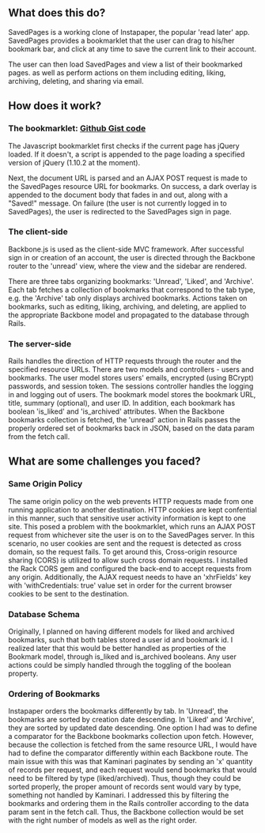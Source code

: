 ## What does this do?

SavedPages is a working clone of Instapaper, the popular 'read later' app. SavedPages provides a bookmarklet that the user can drag to his/her bookmark bar, and click at any time to save the current link to their account. 

The user can then load SavedPages and view a list of their bookmarked pages. as well as perform actions on them including editing, liking, archiving, deleting, and sharing via email. 

## How does it work?

### The bookmarklet: [Github Gist code](https://gist.github.com/kkslider/d5ca6eb1e75cb0a8e623)
The Javascript bookmarklet first checks if the current page has jQuery loaded. If it doesn't, a script is appended to the page loading a specified version of jQuery (1.10.2 at the moment). 

Next, the document URL is parsed and an AJAX POST request is made to the SavedPages resource URL for bookmarks. On success, a dark overlay is appended to the document body that fades in and out, along with a "Saved!" message. On failure (the user is not currently logged in to SavedPages), the user is redirected to the SavedPages sign in page. 

### The client-side

Backbone.js is used as the client-side MVC framework. After successful sign in or creation of an account, the user is directed through the Backbone router to the 'unread' view, where the view and the sidebar are rendered. 

There are three tabs organizing bookmarks: 'Unread', 'Liked', and 'Archive'. Each tab fetches a collection of bookmarks that correspond to the tab type, e.g. the 'Archive' tab only displays archived bookmarks. Actions taken on bookmarks, such as editing, liking, archiving, and deleting, are applied to the appropriate Backbone model and propagated to the database through Rails. 

### The server-side

Rails handles the direction of HTTP requests through the router and the specified resource URLs. There are two models and controllers - users and bookmarks. The user model stores users' emails, encrypted (using BCrypt) passwords, and session token. The sessions controller handles the logging in and logging out of users. The bookmark model stores the bookmark URL, title, summary (optional), and user ID. In addition, each bookmark has boolean 'is_liked' and 'is_archived' attributes. When the Backbone bookmarks collection is fetched, the 'unread' action in Rails passes the properly ordered set of bookmarks back in JSON, based on the data param from the fetch call. 

## What are some challenges you faced? 

### Same Origin Policy 

The same origin policy on the web prevents HTTP requests made from one running application to another destination. HTTP cookies are kept confential in this manner, such that sensitive user activity information is kept to one site. This posed a problem with the bookmarklet, which runs an AJAX POST request from whichever site the user is on to the SavedPages server. In this scenario, no user cookies are sent and the request is detected as cross domain, so the request fails. To get around this, Cross-origin resource sharing (CORS) is utilized to allow such cross domain requests. I installed the Rack CORS gem and configured the back-end to accept requests from any origin. Additionally, the AJAX request needs to have an 'xhrFields' key with 'withCredentials: true' value set in order for the current browser cookies to be sent to the destination. 

### Database Schema

Originally, I planned on having different models for liked and archived bookmarks, such that both tables stored a user id and bookmark id. I realized later that this would be better handled as properties of the Bookmark model, through is_liked and is_archived booleans. Any user actions could be simply handled through the toggling of the boolean property. 

### Ordering of Bookmarks

Instapaper orders the bookmarks differently by tab. In 'Unread', the bookmarks are sorted by creation date descending. In 'Liked' and 'Archive', they are sorted by updated date descending. One option I had was to define a comparator for the Backbone bookmarks collection upon fetch. However, because the collection is fetched from the same resource URL, I would have had to define the comparator differently within each Backbone route. The main issue with this was that Kaminari paginates by sending an 'x' quantity of records per request, and each request would send bookmarks that would need to be filtered by type (liked/archived). Thus, though they could be sorted properly, the proper amount of records sent would vary by type, something not handled by Kaminari. I addressed this by filtering the bookmarks and ordering them in the Rails controller according to the data param sent in the fetch call. Thus, the Backbone collection would be set with the right number of models as well as the right order. 
